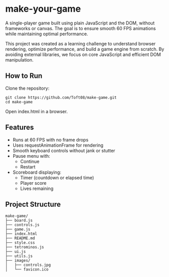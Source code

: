 # make-your-game
A single-player game built using plain JavaScript and the DOM, without frameworks or canvas. The goal is to ensure smooth 60 FPS animations while maintaining optimal performance.

This project was created as a learning challenge to understand browser rendering, optimize performance, and build a game engine from scratch. By avoiding external libraries, we focus on core JavaScript and efficient DOM manipulation.

## How to Run
Clone the repository:
```
git clone https://github.com/Toft08/make-game.git
cd make-game
```

Open index.html in a browser.


## Features
* Runs at 60 FPS with no frame drops
* Uses requestAnimationFrame for rendering
* Smooth keyboard controls without jank or stutter
* Pause menu with:
    * Continue
    * Restart
* Scoreboard displaying:
    * Timer (countdown or elapsed time)
    * Player score
    * Lives remaining

## Project Structure
```
make-game/
├── board.js
├── controls.js
├── game.js
├── index.html
├── README.md
├── style.css
├── tetrominos.js
├── ui.js
├── utils.js
├── images/
│   ├── controls.jpg
│   └── favicon.ico
```